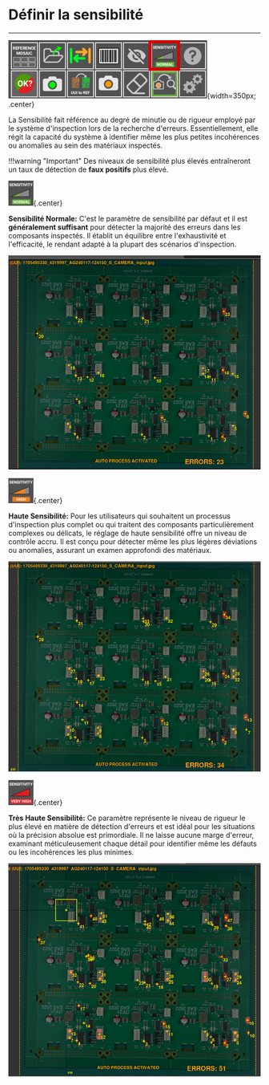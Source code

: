 # **Définir la sensibilité**
___
![Bouton de Sensibilité](../assets/v7/ui-button6.png){width=350px; .center}

La Sensibilité fait référence au degré de minutie ou de rigueur employé par le système d'inspection lors de la recherche d'erreurs. Essentiellement, elle régit la capacité du système à identifier même les plus petites incohérences ou anomalies au sein des matériaux inspectés.

!!!warning "Important"
    Des niveaux de sensibilité plus élevés entraîneront un taux de détection de **faux positifs** plus élevé.

![Bouton sensibilité normale](../assets/nomal-sensitivity-button.png){.center}

**Sensibilité Normale:** C'est le paramètre de sensibilité par défaut et il est **généralement suffisant** pour détecter la majorité des erreurs dans les composants inspectés. Il établit un équilibre entre l'exhaustivité et l'efficacité, le rendant adapté à la plupart des scénarios d'inspection.

![PCB avec erreurs en sensibilité normale](../assets/normal-sensitivity.png)

![Bouton haute sensibilité](../assets/high-sensitivity-button.png){.center}

**Haute Sensibilité:** Pour les utilisateurs qui souhaitent un processus d'inspection plus complet ou qui traitent des composants particulièrement complexes ou délicats, le réglage de haute sensibilité offre un niveau de contrôle accru. Il est conçu pour détecter même les plus légères déviations ou anomalies, assurant un examen approfondi des matériaux.



![PCB avec erreurs en haute sensibilité](../assets/high-sensitivity.png)

![Bouton très haute sensibilité](../assets/Very-high-sensitivity-button.png){.center}

**Très Haute Sensibilité:** Ce paramètre représente le niveau de rigueur le plus élevé en matière de détection d'erreurs et est idéal pour les situations où la précision absolue est primordiale. Il ne laisse aucune marge d'erreur, examinant méticuleusement chaque détail pour identifier même les défauts ou les incohérences les plus minimes.



![PCB avec erreurs en très haute sensibilité](../assets/very-high-sensitivity.png)